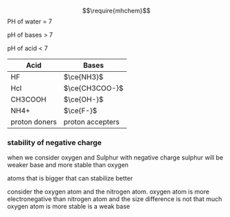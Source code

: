 
$$\require{mhchem}$$
PH of water = 7

pH of bases > 7

pH of acid < 7



| Acid          | Bases            |
| ------------- | ---------------- |
| HF            | $\ce{NH3}$       |
| Hcl           | $\ce{CH3COO-}$   |
| CH3COOH       | $\ce{OH-}$       |
| NH4+          | $\ce{F-}$        |
| proton doners | proton accepters |

### stability of negative charge 


when we consider oxygen and Sulphur with negative charge sulphur will be weaker base and more stable than oxygen


atoms that is bigger that can stabilize better

consider the oxygen atom and the nitrogen atom. oxygen atom is more electronegative than nitrogen atom and the size difference is not that much oxygen atom is more stable is a weak base











